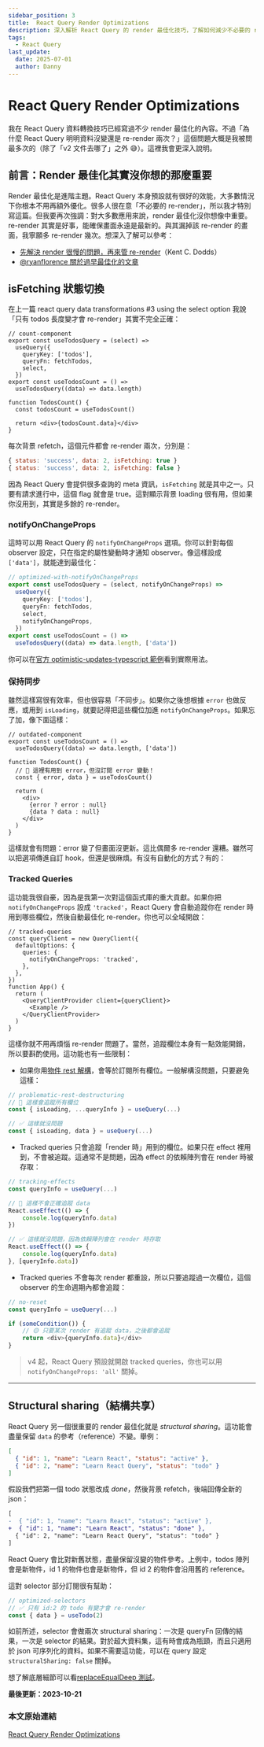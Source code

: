```yaml
---
sidebar_position: 3
title:  React Query Render Optimizations
description: 深入解析 React Query 的 render 最佳化技巧，了解如何減少不必要的 re-render，提升 React 應用效能與使用者體驗。
tags:
  - React Query
last_update:
  date: 2025-07-01
  author: Danny
---
```


#  React Query Render Optimizations

我在 React Query 資料轉換技巧已經寫過不少 render 最佳化的內容。不過「為什麼 React Query 明明資料沒變還是 re-render 兩次？」這個問題大概是我被問最多次的（除了「v2 文件去哪了」之外 😅）。這裡我會更深入說明。

## 前言：Render 最佳化其實沒你想的那麼重要

Render 最佳化是進階主題。React Query 本身預設就有很好的效能，大多數情況下你根本不用再額外優化。很多人很在意「不必要的 re-render」，所以我才特別寫這篇。但我要再次強調：對大多數應用來說，render 最佳化沒你想像中重要。re-render 其實是好事，能確保畫面永遠是最新的。與其漏掉該 re-render 的畫面，我寧願多 re-render 幾次。想深入了解可以參考：

- [先解決 render 很慢的問題，再來管 re-render](https://kentcdodds.com/blog/fix-the-slow-render-before-you-fix-the-re-render)（Kent C. Dodds）
- [@ryanflorence 關於過早最佳化的文章](https://reacttraining.com/blog/react-inline-functions-and-performance)

## isFetching 狀態切換

在上一篇 react query data transformations #3 using the select option 我說「只有 todos 長度變才會 re-render」其實不完全正確：

```tsx
// count-component
export const useTodosQuery = (select) =>
  useQuery({
    queryKey: ['todos'],
    queryFn: fetchTodos,
    select,
  })
export const useTodosCount = () =>
  useTodosQuery((data) => data.length)

function TodosCount() {
  const todosCount = useTodosCount()

  return <div>{todosCount.data}</div>
}
```

每次背景 refetch，這個元件都會 re-render 兩次，分別是：

```js
{ status: 'success', data: 2, isFetching: true }
{ status: 'success', data: 2, isFetching: false }
```

因為 React Query 會提供很多查詢的 meta 資訊，`isFetching` 就是其中之一。只要有請求進行中，這個 flag 就會是 true。這對顯示背景 loading 很有用，但如果你沒用到，其實是多餘的 re-render。

### notifyOnChangeProps

這時可以用 React Query 的 `notifyOnChangeProps` 選項。你可以針對每個 observer 設定，只在指定的屬性變動時才通知 observer。像這樣設成 `['data']`，就能達到最佳化：

```ts
// optimized-with-notifyOnChangeProps
export const useTodosQuery = (select, notifyOnChangeProps) =>
  useQuery({
    queryKey: ['todos'],
    queryFn: fetchTodos,
    select,
    notifyOnChangeProps,
  })
export const useTodosCount = () =>
  useTodosQuery((data) => data.length, ['data'])
```

你可以在[官方 optimistic-updates-typescript 範例](https://github.com/tannerlinsley/react-query/blob/9023b0d1f01567161a8c13da5d8d551a324d6c23/examples/optimistic-updates-typescript/pages/index.tsx#L35-L48)看到實際用法。

### 保持同步

雖然這樣寫很有效率，但也很容易「不同步」。如果你之後想根據 `error` 也做反應，或用到 `isLoading`，就要記得把這些欄位加進 `notifyOnChangeProps`。如果忘了加，像下面這樣：

```tsx
// outdated-component
export const useTodosCount = () =>
  useTodosQuery((data) => data.length, ['data'])

function TodosCount() {
  // 🚨 這裡有用到 error，但沒訂閱 error 變動！
  const { error, data } = useTodosCount()

  return (
    <div>
      {error ? error : null}
      {data ? data : null}
    </div>
  )
}
```

這樣就會有問題：error 變了但畫面沒更新。這比偶爾多 re-render 還糟。雖然可以把選項傳進自訂 hook，但還是很麻煩。有沒有自動化的方式？有的：

### Tracked Queries

這功能我很自豪，因為是我第一次對這個函式庫的重大貢獻。如果你把 `notifyOnChangeProps` 設成 `'tracked'`，React Query 會自動追蹤你在 render 時用到哪些欄位，然後自動最佳化 re-render。你也可以全域開啟：

```tsx
// tracked-queries
const queryClient = new QueryClient({
  defaultOptions: {
    queries: {
      notifyOnChangeProps: 'tracked',
    },
  },
})
function App() {
  return (
    <QueryClientProvider client={queryClient}>
      <Example />
    </QueryClientProvider>
  )
}
```

這樣你就不用再煩惱 re-render 問題了。當然，追蹤欄位本身有一點效能開銷，所以要斟酌使用。這功能也有一些限制：

- 如果你用[物件 rest 解構](https://github.com/tc39/proposal-object-rest-spread/blob/6ee4ce3cdda246746fc46fb149bb8b43c28e704d/Rest.md)，會等於訂閱所有欄位。一般解構沒問題，只要避免這樣：

```ts
// problematic-rest-destructuring
// 🚨 這樣會追蹤所有欄位
const { isLoading, ...queryInfo } = useQuery(...)

// ✅ 這樣就沒問題
const { isLoading, data } = useQuery(...)
```

- Tracked queries 只會追蹤「render 時」用到的欄位。如果只在 effect 裡用到，不會被追蹤。這通常不是問題，因為 effect 的依賴陣列會在 render 時被存取：

```ts
// tracking-effects
const queryInfo = useQuery(...)

// 🚨 這樣不會正確追蹤 data
React.useEffect(() => {
    console.log(queryInfo.data)
})

// ✅ 這樣就沒問題，因為依賴陣列會在 render 時存取
React.useEffect(() => {
    console.log(queryInfo.data)
}, [queryInfo.data])
```

- Tracked queries 不會每次 render 都重設，所以只要追蹤過一次欄位，這個 observer 的生命週期內都會追蹤：

```ts
// no-reset
const queryInfo = useQuery(...)

if (someCondition()) {
    // 🟡 只要某次 render 有追蹤 data，之後都會追蹤
    return <div>{queryInfo.data}</div>
}
```

> v4 起，React Query 預設就開啟 tracked queries，你也可以用 `notifyOnChangeProps: 'all'` 關掉。

---

## Structural sharing（結構共享）

React Query 另一個很重要的 render 最佳化就是 _structural sharing_。這功能會盡量保留 `data` 的參考（reference）不變。舉例：

```json
[
  { "id": 1, "name": "Learn React", "status": "active" },
  { "id": 2, "name": "Learn React Query", "status": "todo" }
]
```

假設我們把第一個 todo 狀態改成 _done_，然後背景 refetch，後端回傳全新的 json：

```diff
[
-  { "id": 1, "name": "Learn React", "status": "active" },
+  { "id": 1, "name": "Learn React", "status": "done" },
  { "id": 2, "name": "Learn React Query", "status": "todo" }
]
```

React Query 會比對新舊狀態，盡量保留沒變的物件參考。上例中，todos 陣列會是新物件，id 1 的物件也會是新物件，但 id 2 的物件會沿用舊的 reference。

這對 selector 部分訂閱很有幫助：

```ts
// optimized-selectors
// ✅ 只有 id:2 的 todo 有變才會 re-render
const { data } = useTodo(2)
```

如前所述，selector 會做兩次 structural sharing：一次是 queryFn 回傳的結果，一次是 selector 的結果。對於超大資料集，這有時會成為瓶頸，而且只適用於 json 可序列化的資料。如果不需要這功能，可以在 query 設定 `structuralSharing: false` 關掉。

想了解底層細節可以看[replaceEqualDeep 測試](https://github.com/tannerlinsley/react-query/blob/80cecef22c3e088d6cd9f8fbc5cd9e2c0aab962f/src/core/tests/utils.test.tsx#L97-L304)。

**最後更新：2023-10-21**

### 本文原始連結

[React Query Render Optimizations](https://tkdodo.eu/blog/react-query-render-optimizations)